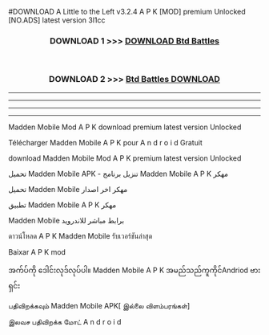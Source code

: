 #DOWNLOAD A Little to the Left v3.2.4 A P K [MOD] premium Unlocked [NO.ADS] latest version 3l1cc 



<div align="center">

<h3>DOWNLOAD 1 >>> <a href="https://getmod1.web.app/?judule=Btd Battles">DOWNLOAD Btd Battles</a></h3><br>

<h3>DOWNLOAD 2 >>> <a href="https://getmod1.web.app/?judule=Btd Battles">Btd Battles DOWNLOAD </a></h3>

</div>


----------------------------------------------------------

----------------------------------------------------------

----------------------------------------------------------

----------------------------------------------------------


Madden Mobile  Mod A P K download premium latest version Unlocked

Télécharger  Madden Mobile  A P K pour A n d r o i d Gratuit

download Madden Mobile  Mod A P K premium latest version Unlocked

تحميل Madden Mobile  APK - تنزيل برنامج Madden Mobile  A P K مهكر

تحميل Madden Mobile  مهكر اخر اصدار

تطبيق Madden Mobile  A P K مهكر

Madden Mobile  برابط مباشر للاندرويد

ดาวน์โหลด A P K Madden Mobile  รับเวอร์ชันล่าสุด

Baixar A P K mod

အက်ပ်ကို ဒေါင်းလုဒ်လုပ်ပါ။ Madden Mobile  A P K အမည်သည်ကူကိုင်Andriod ဗားရှင်း

பதிவிறக்கவும் Madden Mobile  APK[ இல்லை விளம்பரங்கள்] 
 
இலவச பதிவிறக்க மோட் A n d r o i d



